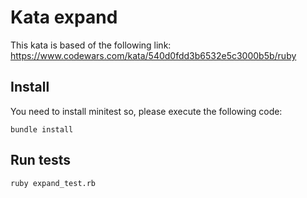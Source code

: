 # Kata expand

This kata is based of the following link: https://www.codewars.com/kata/540d0fdd3b6532e5c3000b5b/ruby

## Install

You need to install minitest so, please execute the following code:

    bundle install
   
## Run tests

    ruby expand_test.rb

